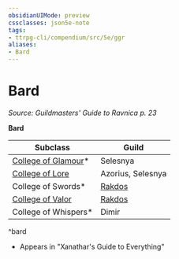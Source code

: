 ```yaml
---
obsidianUIMode: preview
cssclasses: json5e-note
tags:
- ttrpg-cli/compendium/src/5e/ggr
aliases:
- Bard
---
```

# Bard
*Source: Guildmasters' Guide to Ravnica p. 23* 

**Bard**

| Subclass | Guild |
|----------|-------|
| [College of Glamour](Інструменти%20ДМ/CLI/classes/bard-xphb-college-of-glamour-xphb.md)* | Selesnya |
| [College of Lore](Інструменти%20ДМ/CLI/classes/bard-xphb.md) | Azorius, Selesnya |
| College of Swords* | [Rakdos](Інструменти%20ДМ/CLI/bestiary/npc/rakdos-ggr.md) |
| [College of Valor](Інструменти%20ДМ/CLI/classes/bard-xphb.md) | [Rakdos](Інструменти%20ДМ/CLI/bestiary/npc/rakdos-ggr.md) |
| College of Whispers* | Dimir |
^bard

* Appears in "Xanathar's Guide to Everything"